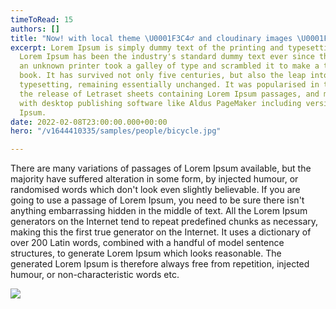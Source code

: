 ```yaml
---
timeToRead: 15
authors: []
title: "Now! with local theme \U0001F3C4‍♂️ and cloudinary images \U0001F324"
excerpt: Lorem Ipsum is simply dummy text of the printing and typesetting industry.
  Lorem Ipsum has been the industry's standard dummy text ever since the 1500s, when
  an unknown printer took a galley of type and scrambled it to make a type specimen
  book. It has survived not only five centuries, but also the leap into electronic
  typesetting, remaining essentially unchanged. It was popularised in the 1960s with
  the release of Letraset sheets containing Lorem Ipsum passages, and more recently
  with desktop publishing software like Aldus PageMaker including versions of Lorem
  Ipsum.
date: 2022-02-08T23:00:00.000+00:00
hero: "/v1644410335/samples/people/bicycle.jpg"

---
```

There are many variations of passages of Lorem Ipsum available, but the majority have suffered alteration in some form, by injected humour, or randomised words which don't look even slightly believable. If you are going to use a passage of Lorem Ipsum, you need to be sure there isn't anything embarrassing hidden in the middle of text. All the Lorem Ipsum generators on the Internet tend to repeat predefined chunks as necessary, making this the first true generator on the Internet. It uses a dictionary of over 200 Latin words, combined with a handful of model sentence structures, to generate Lorem Ipsum which looks reasonable. The generated Lorem Ipsum is therefore always free from repetition, injected humour, or non-characteristic words etc.

![](https://res.cloudinary.com/deepwave-org/image/upload/v1644410339/samples/food/spices.jpg)